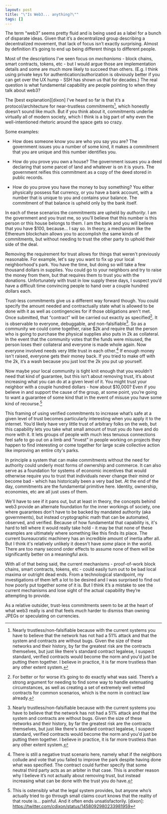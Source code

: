 ```yaml
---
layout: post
title: "\"Is Web3... anything?\""
tags: []
---
```


The term “web3” seems pretty fluid and is being used as a label for a bunch of disparate ideas. Given that it’s a decentralized group describing a decentralized movement, that lack of focus isn’t exactly surprising. Almost by definition it’s going to end up being different things to different people.

Most of the descriptions I’ve seen focus on _mechanisms_ - block chains, smart contracts, tokens, etc - but I would argue those are implementation details and some are much more likely to succeed than others. (E.g. I think using private keys for authentication/authorization is obviously better if you can get over the UX hump - SSH has shown us that for decades.) The real question is what fundamental capability are people pointing to when they talk about web3?

The [best explanation][dixon] I've heard so far is that it’s a protocol/architecture for near-trustless commitments[^1], which honestly doesn’t sound like much. But if you think about it, commitments underlie virtually all of modern society, which I think is a big part of why even the well-intentioned rhetoric around the space gets so crazy.

Some examples:

- How does someone know you are who you say you are? The government issues you a number of some kind, it makes a commitment that you are unique and this number identifies you.

- How do you prove you own a house? The government issues you a deed declaring that some parcel of land and whatever is on it is yours. The government reifies this commitment as a copy of the deed stored in public records.

- How do you prove you have the money to buy something? You either physically possess fiat currency, or you have a bank account, with a number that is unique to you and contains your balance. The commitment of that balance is upheld only by the bank itself.

In each of these scenarios the commitments are upheld by _authority_. I am the government and you trust me, so you'll believe that this number is this person or this house belongs to them. I am the bank and you will believe that you have $100, because… I say so. In theory, a mechanism like the Ethereum blockchain allows you to accomplish the same kinds of commitments, but without needing to trust the other party to uphold their side of the deal.

Removing the requirement for trust allows for things that weren't previously reasonable. For example, let's say you want to fix up your local neighborhood's park. You have the time, but doing so will take a few thousand dollars in supplies. You could go to your neighbors and try to raise the money from them, but that requires them to trust you with the donations. Unfortunately with trust in low supply these days, I suspect you’d have a difficult time convincing people to hand over a couple hundred dollars each.

Trust-less commitments give us a different way forward though. You could specify the amount needed and contractually state what is allowed to be done with it as well as contingencies for if those obligations aren't met. Once submitted, that “contract” will be carried out exactly as specified[^3]. It is observable to everyone, debuggable, and non-falsifiable[^1]. So as a community we could come together, raise $2k and require that the person who is going to purchase the physical supplies also puts in 2k as collateral. In the event that the community votes that the funds were misused, the person loses their collateral and everyone is made whole again. Now everyone involved needs very little trust in each other.[^2] If enough money isn't raised, everyone gets their money back. If you tried to make off with the 2k, it’s a wash because you just lost the 2k you put up yourself.

Now maybe your local community is tight knit enough that you wouldn’t need that kind of guarantee, but this isn’t about removing trust, it’s about increasing what you can do at a given level of it. You might trust your neighbor with a couple hundred dollars - how about $10,000? Even if you believe in and support the cause of the group, at some point, you’re going to want a guarantee of some kind that in the event of misuse you have some kind of recourse.[^4]

This framing of using verified commitments to increase what’s safe at a given level of trust becomes particularly interesting when you apply it to the internet. You’d likely have very little trust of arbitrary folks on the web, but this capability lets you take what small amount of trust you do have and do more with it. It lets groups of people with much less tenuous connections feel safe to go out on a limb and “invest” in people working on projects they happen to find interesting or come together for large scale collective action like improving an entire city's parks.

In principle a system that can make commitments without the need for authority could underly most forms of ownership and commerce. It can also serve as a foundation for systems of economic incentives that would otherwise require you to trust that individuals never change their mind or become bad - which has historically been a very bad bet. At the end of the day, commitments are the fundamental primitive here. Identity, ownership, economies, etc are all just uses of them.

We'll have to see if it pans out, but at least in theory, the concepts behind web3 provide an alternate foundation for the inner workings of society, one where guarantees don't have to be backed by mandated authority (aka governments), but instead cryptographic math that can be automated, observed, and verified. Because of how fundamental that capability is, it's hard to tell where it would really take hold - it may be that none of these examples are ultimately where something like this finds its place. The current bureaucratic machinery has an incredible amount of inertia after all. But I think it's relatively unlikely it doesn't have _some_ place in the world. There are too many second order effects to assume none of them will be significantly better on a meaningful axis.

With all of that being said, the current mechanisms - proof-of-work block chains, smart contracts, tokens, etc - could easily turn out to be bad local maxima or outright dead ends. From a technological standpoint, my investigations of them left a lot to be desired and I was surprised to find out how poorly put together some of it is. But I think it’s a mistake to see the current mechanisms and lose sight of the actual capability they’re attempting to provide.

As a relative outsider, trust-less commitments seem to be at the heart of what web3 really is and that feels _much_ harder to dismiss than owning JPEGs or speculating on currencies.

[^1]: Nearly trustless/non-falsifiable because with the current systems you have to believe that the network has not had a 51% attack and that the system and contracts are without bugs. Given the size of these networks and their history, by far the greatest risk are the contracts themselves, but just like there's standard contract legalese, I suspect standard, verified contracts would become the norm and you'd just be putting them together. I believe in practice, it is far more trustless than any other extent system.
[^2]: There is still a negative trust scenario here, namely what if the neighbors collude and vote that you failed to improve the park despite having done what was specified. The contract could further specify that some neutral third party acts as an arbiter in that case. This is another reason why I believe it’s not actually about removing trust, but instead increasing what can be done with the trust you do have.
[^3]: For better or for worse it’s going to do exactly what was said. There’s a strong argument for needing to find some way to handle extenuating circumstances, as well as creating a set of extremely well vetted contracts for common scenarios, which is the norm in contract law already.
[^4]: This is ostensibly what the legal system provides, but anyone who’s actually tried to go through small claims court knows that the reality of that route is… painful. And it often ends unsatisfactorily.
[dixon]: https://twitter.com/cdixon/status/1458092980233981959
